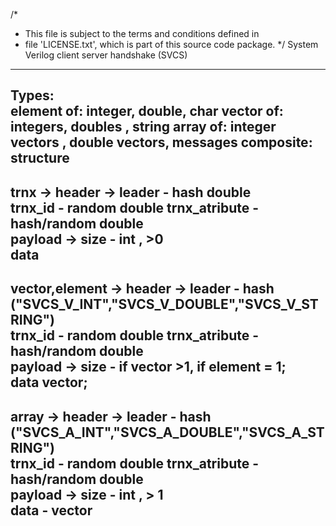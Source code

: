 /*  
 * This file is subject to the terms and conditions defined in
 * file 'LICENSE.txt', which is part of this source code package.
 */
System Verilog client server handshake 
(SVCS)

******************************************************
Types:  
element of:   integer, double, char
vector  of:   integers, doubles , string
array   of:   integer vectors , double vectors, messages
composite:    structure
-------------------------------------------------------
trnx -> header  -> leader        - hash double  
                   trnx_id       - random double 
                   trnx_atribute - hash/random double    
        payload -> size - int , >0   
                   data
-------------------------------------------------------
vector,element ->      header  ->  leader        - hash ("SVCS_V_INT","SVCS_V_DOUBLE","SVCS_V_STRING")  
                                   trnx_id       - random double 
                                   trnx_atribute - hash/random double    
                       payload ->  size - if vector >1, if element = 1;    
                                   data vector;
---------------------------------------------------------------
array ->  header  ->   leader        - hash ("SVCS_A_INT","SVCS_A_DOUBLE","SVCS_A_STRING")  
                       trnx_id       - random double 
                       trnx_atribute - hash/random double    
          payload ->   size - int , > 1   
                       data - vector  
---------------------------------------------------------------
